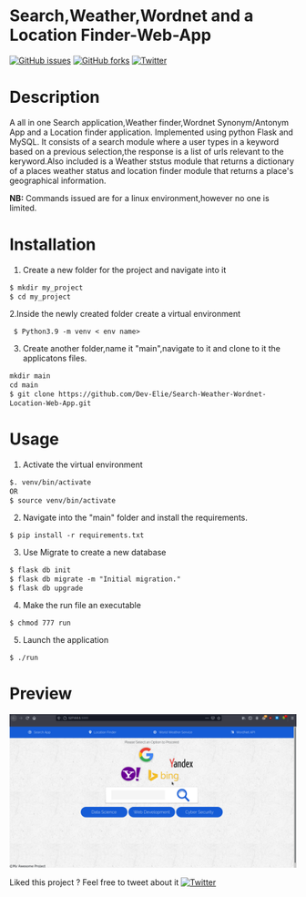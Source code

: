 # Search,Weather,Wordnet and a Location Finder-Web-App
[![GitHub issues](https://img.shields.io/github/issues/Dev-Elie/Search-Weather-Wordnet-Location-Web-App)](https://github.com/Dev-Elie/Search-Weather-Wordnet-Location-Web-App/issues)
[![GitHub forks](https://img.shields.io/github/forks/Dev-Elie/Search-Weather-Wordnet-Location-Web-App)](https://github.com/Dev-Elie/Search-Weather-Wordnet-Location-Web-App/network)
[![Twitter](https://img.shields.io/twitter/url?style=social&url=https%3A%2F%2Ftwitter.com%2F)](https://twitter.com/intent/tweet?text=Wow:&url=https%3A%2F%2Fgithub.com%2FDev-Elie%2FSearch-Weather-Wordnet-Location-Web-App)

# Description
A all in one Search application,Weather finder,Wordnet Synonym/Antonym App and a Location finder application. Implemented using python Flask and MySQL. It consists of a 
search module where a user types in a keyword based on a previous selection,the response is a list of urls relevant to the keryword.Also included is a Weather ststus
module that returns a dictionary of a places weather status and location finder module that returns a place's geographical information.

**NB:** Commands issued are for a linux environment,however no one is limited.

# Installation
1. Create a new folder for the project and navigate into it
```
$ mkdir my_project
$ cd my_project
```
2.Inside the newly created folder create a virtual environment
```
 $ Python3.9 -m venv < env name>
```
3. Create another folder,name it "main",navigate to it and clone to it the applicatons files.
```
mkdir main
cd main
$ git clone https://github.com/Dev-Elie/Search-Weather-Wordnet-Location-Web-App.git
```
# Usage
1. Activate the virtual environment
```
$. venv/bin/activate
OR
$ source venv/bin/activate
``` 
2. Navigate into the "main" folder and install the requirements.
```
$ pip install -r requirements.txt
```
3. Use Migrate to create a new database
```
$ flask db init
$ flask db migrate -m "Initial migration."
$ flask db upgrade
```
4. Make the run file an executable
```
$ chmod 777 run
```
5. Launch the application
```
$ ./run
```
# Preview
![Home](https://github.com/Dev-Elie/Portfolio/blob/main/images/projects/slww.png
 "Q & A Page")

Liked this project ? 
Feel free to tweet about it [![Twitter](https://img.shields.io/twitter/url?style=social&url=https%3A%2F%2Ftwitter.com%2F)](https://twitter.com/intent/tweet?text=Wow:&url=https%3A%2F%2Fgithub.com%2FDev-Elie%2FSearch-Weather-Wordnet-Location-Web-App)
